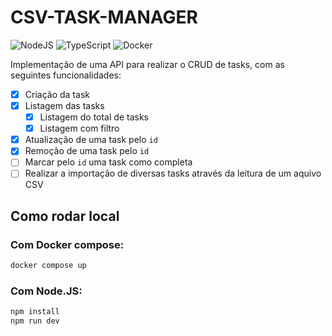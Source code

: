 # CSV-TASK-MANAGER
![NodeJS](https://img.shields.io/badge/node.js-6DA55F?style=for-the-badge&logo=node.js&logoColor=white)
![TypeScript](https://img.shields.io/badge/typescript-%23007ACC.svg?style=for-the-badge&logo=typescript&logoColor=white)
![Docker](https://img.shields.io/badge/docker-%230db7ed.svg?style=for-the-badge&logo=docker&logoColor=white)

Implementação de uma API para realizar o CRUD de tasks, com as seguintes funcionalidades:

- [X] Criação da task
- [X] Listagem das tasks
    - [X] Listagem do total de tasks
    - [X] Listagem com filtro
- [X] Atualização de uma task pelo `id`
- [X] Remoção de uma task pelo `id`
- [ ] Marcar pelo `id` uma task como completa
- [ ] Realizar a importação de diversas tasks através da leitura de um aquivo CSV

## Como rodar local

### Com Docker compose:
```bash
docker compose up
```

### Com Node.JS:
```bash
npm install
npm run dev
```
